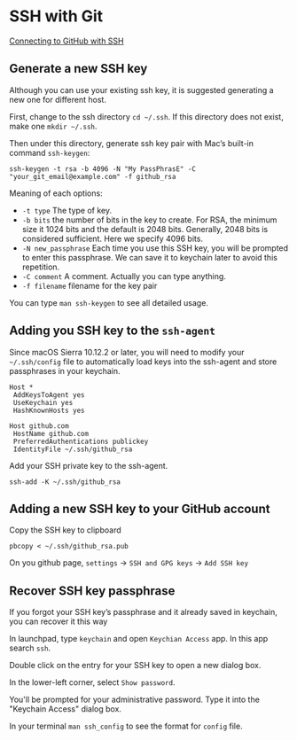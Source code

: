 
# SSH with Git

[Connecting to GitHub with SSH ](https://help.github.com/articles/connecting-to-github-with-ssh/)

## Generate a new SSH key

Although you can use your existing ssh key, it is suggested generating a new one for different host.

First, change to the ssh directory `cd ~/.ssh`. If this directory does not exist, make one `mkdir ~/.ssh`.

Then under this directory, generate ssh key pair with Mac’s built-in command `ssh-keygen`:
```
ssh-keygen -t rsa -b 4096 -N "My PassPhrasE" -C "your_git_email@example.com" -f github_rsa
```
Meaning of each options:

* `-t type` The type of key.
* `-b bits` the number of bits in the key to create. For RSA, the minimum size it 1024 bits and the default is 2048 bits. Generally, 2048 bits is considered sufficient. Here we specify 4096 bits.
* `-N new_passphrase` Each time you use this SSH key, you will be prompted to enter this passphrase. We can save it to keychain later to avoid this repetition.
* `-C comment`  A comment. Actually you can type anything.
* `-f filename` filename for the key pair

You can type `man ssh-keygen` to see all detailed usage.

## Adding you SSH key to the `ssh-agent`

Since macOS Sierra 10.12.2 or later, you will need to modify your `~/.ssh/config` file to automatically load keys into the ssh-agent and store passphrases in your keychain.

```
Host *
 AddKeysToAgent yes
 UseKeychain yes
 HashKnownHosts yes

Host github.com
 HostName github.com
 PreferredAuthentications publickey
 IdentityFile ~/.ssh/github_rsa
```

Add your SSH private key to the ssh-agent.

```
ssh-add -K ~/.ssh/github_rsa
```

## Adding a new SSH key to your GitHub account

Copy the SSH key to clipboard

```
pbcopy < ~/.ssh/github_rsa.pub
```

On you github page, `settings` -> `SSH and GPG keys` -> `Add SSH key`

## Recover SSH key passphrase

If you forgot your SSH key’s passphrase and it already saved in keychain, you can recover it this way

In launchpad, type `keychain` and open `Keychian Access` app. In this app search `ssh`.

Double click on the entry for your SSH key to open a new dialog box.

In the lower-left corner, select `Show password`.

You'll be prompted for your administrative password. Type it into the "Keychain Access" dialog box.

In your terminal `man ssh_config` to see the format for `config` file.
